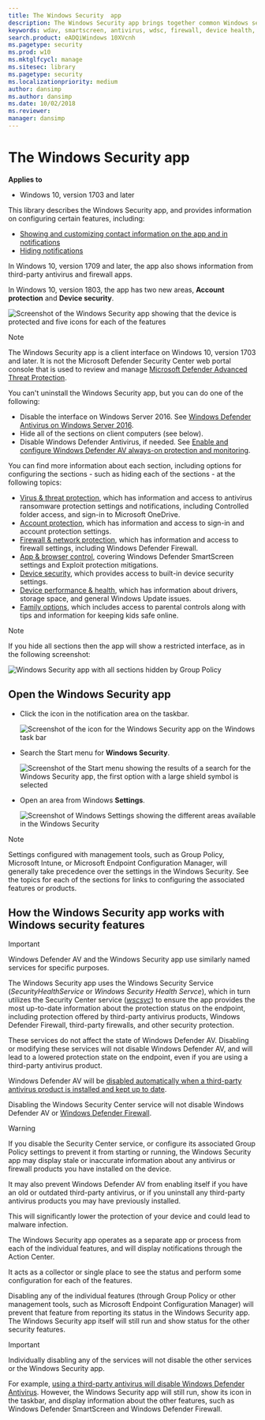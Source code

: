 ```yaml
---
title: The Windows Security  app
description: The Windows Security app brings together common Windows security features into one place
keywords: wdav, smartscreen, antivirus, wdsc, firewall, device health, performance, Edge, browser, family, parental options, security, windows
search.product: eADQiWindows 10XVcnh
ms.pagetype: security
ms.prod: w10
ms.mktglfcycl: manage
ms.sitesec: library
ms.pagetype: security
ms.localizationpriority: medium
author: dansimp
ms.author: dansimp
ms.date: 10/02/2018
ms.reviewer: 
manager: dansimp
---
```


# The Windows Security app

**Applies to**

- Windows 10, version 1703 and later

This library describes the Windows Security app, and provides information on configuring certain features, including:

<a id="customize-notifications-from-the-windows-defender-security-center"></a>

- [Showing and customizing contact information on the app and in notifications](wdsc-customize-contact-information.md)
- [Hiding notifications](wdsc-hide-notifications.md)

In Windows 10, version 1709 and later, the app also shows information from third-party antivirus and firewall apps.

In Windows 10, version 1803, the app has two new areas, **Account protection** and **Device security**.

![Screenshot of the Windows Security app showing that the device is protected and five icons for each of the features](images/security-center-home.png)

> [!NOTE]
> The Windows Security app is a client interface on Windows 10, version 1703 and later. It is not the Microsoft Defender Security Center web portal console that is used to review and manage [Microsoft Defender Advanced Threat Protection](https://docs.microsoft.com/windows/threat-protection/windows-defender-atp/windows-defender-advanced-threat-protection).

You can't uninstall the Windows Security app, but you can do one of the following:

- Disable the interface on Windows Server 2016. See [Windows Defender Antivirus on Windows Server 2016](https://docs.microsoft.com/windows/security/threat-protection/microsoft-defender-antivirus/microsoft-defender-antivirus-on-windows-server-2016).
- Hide all of the sections on client computers (see below).
- Disable Windows Defender Antivirus, if needed. See [Enable and configure Windows Defender AV always-on protection and monitoring](https://docs.microsoft.com/windows/security/threat-protection/microsoft-defender-antivirus/configure-real-time-protection-microsoft-defender-antivirus).

You can find more information about each section, including options for configuring the sections - such as hiding each of the sections - at the following topics:

- [Virus & threat protection](wdsc-virus-threat-protection.md), which has information and access to antivirus ransomware protection settings and notifications, including Controlled folder access, and sign-in to Microsoft OneDrive.
- [Account protection](wdsc-account-protection.md), which has information and access to sign-in and account protection settings.
- [Firewall & network protection](wdsc-firewall-network-protection.md), which has information and access to firewall settings, including Windows Defender Firewall.
- [App & browser control](wdsc-app-browser-control.md), covering Windows Defender SmartScreen settings and Exploit protection mitigations.
- [Device security](wdsc-device-security.md), which provides access to built-in device security settings.
- [Device performance & health](wdsc-device-performance-health.md), which has information about drivers, storage space, and general Windows Update issues.  
- [Family options](wdsc-family-options.md), which includes access to parental controls along with tips and information for keeping kids safe online.

> [!NOTE]
> If you hide all sections then the app will show a restricted interface, as in the following screenshot:
>
> ![Windows Security app with all sections hidden by Group Policy](images/wdsc-all-hide.png)

## Open the Windows Security app

- Click the icon in the notification area on the taskbar.

    ![Screenshot of the icon for the Windows Security app on the Windows task bar](images/security-center-taskbar.png)
- Search the Start menu for **Windows Security**.

    ![Screenshot of the Start menu showing the results of a search for the Windows Security app, the first option with a large shield symbol is selected](images/security-center-start-menu.png)
- Open an area from Windows **Settings**.

    ![Screenshot of Windows Settings showing the different areas available in the Windows Security](images/settings-windows-defender-security-center-areas.png)

> [!NOTE]
> Settings configured with management tools, such as Group Policy, Microsoft Intune, or Microsoft Endpoint Configuration Manager, will generally take precedence over the settings in the Windows Security. See the topics for each of the sections for links to configuring the associated features or products.

## How the Windows Security app works with Windows security features

> [!IMPORTANT]
> Windows Defender AV and the Windows Security app use similarly named services for specific purposes.  
>
> The Windows Security app uses the Windows Security Service (*SecurityHealthService* or *Windows Security Health Servce*), which in turn utilizes the Security Center service ([*wscsvc*](https://technet.microsoft.com/library/bb457154.aspx#EDAA)) to ensure the app provides the most up-to-date information about the protection status on the endpoint, including protection offered by third-party antivirus products, Windows Defender Firewall, third-party firewalls, and other security protection.  
>
>These services do not affect the state of Windows Defender AV. Disabling or modifying these services will not disable Windows Defender AV, and will lead to a lowered protection state on the endpoint, even if you are using a third-party antivirus product.  
>
>Windows Defender AV will be [disabled automatically when a third-party antivirus product is installed and kept up to date](../microsoft-defender-antivirus/microsoft-defender-antivirus-compatibility.md).
>
> Disabling the Windows Security Center service will not disable Windows Defender AV or [Windows Defender Firewall](https://docs.microsoft.com/windows/access-protection/windows-firewall/windows-firewall-with-advanced-security).  

> [!WARNING]
> If you disable the Security Center service, or configure its associated Group Policy settings to prevent it from starting or running, the Windows Security app may display stale or inaccurate information about any antivirus or firewall products you have installed on the device.
>
> It may also prevent Windows Defender AV from enabling itself if you have an old or outdated third-party antivirus, or if you uninstall any third-party antivirus products you may have previously installed.
>
> This will significantly lower the protection of your device and could lead to malware infection.

The Windows Security app operates as a separate app or process from each of the individual features, and will display notifications through the Action Center.

It acts as a collector or single place to see the status and perform some configuration for each of the features.

Disabling any of the individual features (through Group Policy or other management tools, such as Microsoft Endpoint Configuration Manager) will prevent that feature from reporting its status in the Windows Security app. The Windows Security app itself will still run and show status for the other security features.

> [!IMPORTANT]
> Individually disabling any of the services will not disable the other services or the Windows Security app.

For example, [using a third-party antivirus will disable Windows Defender Antivirus](https://docs.microsoft.com/windows/threat-protection/microsoft-defender-antivirus/microsoft-defender-antivirus-compatibility). However, the Windows Security app will still run, show its icon in the taskbar, and display information about the other features, such as Windows Defender SmartScreen and Windows Defender Firewall.
